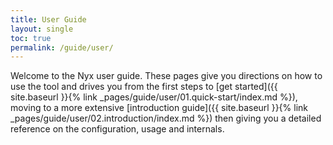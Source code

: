 ```yaml
---
title: User Guide
layout: single
toc: true
permalink: /guide/user/
---
```


Welcome to the Nyx user guide. These pages give you directions on how to use the tool and drives you from the first steps to [get started]({{ site.baseurl }}{% link _pages/guide/user/01.quick-start/index.md %}), moving to a more extensive [introduction guide]({{ site.baseurl }}{% link _pages/guide/user/02.introduction/index.md %}) then giving you a detailed reference on the configuration, usage and internals.
